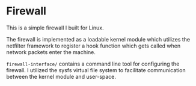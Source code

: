 # Firewall

This is a simple firewall I built for Linux. 

The firewall is implemented as a loadable kernel module which utilizes the netfilter framework to register a 
hook function which gets called when network packets enter the machine. 

`firewall-interface/` contains a command line tool for configuring the firewall. 
I utilized the sysfs virtual file system to facilitate communication between the kernel module and 
user-space. 
